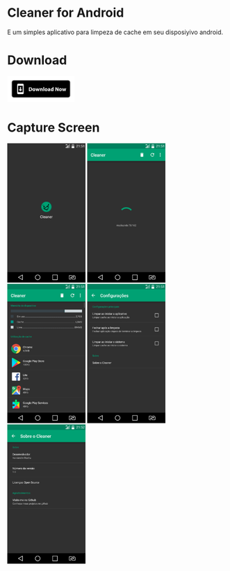# Cleaner for Android

E um simples aplicativo para limpeza de cache em seu disposiyivo android.

# Download
[<img alt="Get it on Google Play" height="60" src="./devs/images/download_now.png">](./devs/app/Cleaner_1.0.apk)

# Capture Screen
<img src="./devs/screenshot/SCREEN_01.png" width="'180" height="320" />
<img src="./devs/screenshot/SCREEN_02.png" width="'180" height="320" />
<img src="./devs/screenshot/SCREEN_03.png" width="'180" height="320" />
<img src="./devs/screenshot/SCREEN_04.png" width="'180" height="320" />
<img src="./devs/screenshot/SCREEN_05.png" width="'180" height="320" />
